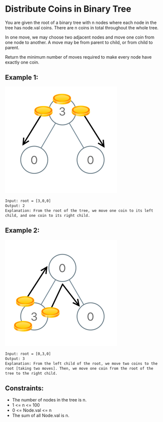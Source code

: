 # Distribute Coins in Binary Tree

You are given the root of a binary tree with n nodes where each node in the tree has node.val coins. There are n coins in total throughout the whole tree.

In one move, we may choose two adjacent nodes and move one coin from one node to another. A move may be from parent to child, or from child to parent.

Return the minimum number of moves required to make every node have exactly one coin.

## Example 1:

![Example 1](./images/ex1.png)

```
Input: root = [3,0,0]
Output: 2
Explanation: From the root of the tree, we move one coin to its left child, and one coin to its right child.
```

## Example 2:

![Example 2](./images/ex2.png)

```
Input: root = [0,3,0]
Output: 3
Explanation: From the left child of the root, we move two coins to the root [taking two moves]. Then, we move one coin from the root of the tree to the right child.
```

## Constraints:

- The number of nodes in the tree is n.
- 1 <= n <= 100
- 0 <= Node.val <= n
- The sum of all Node.val is n.
